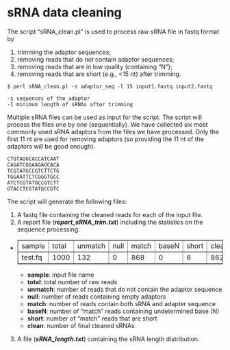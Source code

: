 
sRNA data cleaning 
==================

The script “sRNA_clean.pl” is used to process raw sRNA file in fastq format by

1. trimming the adaptor sequences;  
2. removing reads that do not contain adaptor sequences;
3. removing reads that are in low quality (containing “N”);
4. removing reads that are short (e.g., <15 nt) after trimming.

```
$ perl sRNA_clean.pl -s adaptor_seq -l 15 input1.fastq input2.fastq

-s sequences of the adaptor
-l minimum length of sRNAs after trimming
```

Multiple sRNA files can be used as input for the script. The script will process the files one by one (sequentially). We have collected six most commonly used sRNA adaptors from the files we have processed. Only the first 11 nt are used for removing adaptors (so providing the 11 nt of the adaptors will be good enough).

```
CTGTAGGCACCATCAAT
CAGATCGGAAGAGCACA
TCGTATGCCGTCTTCTG
TGGAATTCTCGGGTGCC
ATCTCGTATGCCGTCTT
GTACCTCGTATGCCGTC
```

The script will generate the following files:

1. A fastq file containing the cleaned reads for each of the input file.
2. A report file (***report_sRNA_trim.txt***) including the statistics on the sequence processing.

  * <table border=1><tr><td>sample</td><td>total</td><td>unmatch</td><td>null</td><td>match</td><td>baseN</td><td>short</td><td>clean</td></tr><tr><td>test.fq</td><td>1000</td><td>132</td><td>0</td><td>868</td><td>0</td><td>6</td><td>862</td></tr></table>

    * **sample**: input file name
    * **total**: total number of raw reads
    * **unmatch**: number of reads that do not contain the adaptor sequence
    * **null**: number of reads containing empty adaptors
    * **match**: number of reads contain both sRNA and adapter sequence
    * **baseN**: number of “match” reads containing undetermined base (N)
    * **short**: number of “match” reads that are short
    * **clean**: number of final cleaned sRNAs

3. A file (***sRNA_length.txt***) containing the sRNA length distribution.

